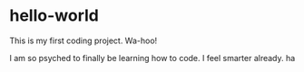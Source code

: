 # hello-world
This is my first coding project. Wa-hoo!

I am so psyched to finally be learning how to code. I feel smarter already. ha
